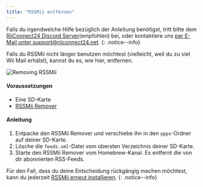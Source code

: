 ```yaml
---
title: "RSSMii entfernen"
---
```


Falls du irgendwelche Hilfe bezüglich der Anleitung benötigst, tritt bitte dem [RiiConnect24 Discord Server](https://discord.gg/b4Y7jfD)(empfohlen) bei, oder kontaktiere uns [per E-Mail unter support@riiconnect24.net](mailto:support@riiconnect24.net).
{: .notice--info}

Falls du RSSMii nicht länger benutzen möchtest (vielleicht, weil du zu viel Wii Mail erhälst), kannst du es, wie hier, entfernen.

![Removing RSSMii](/images/rssmii-remove.png)

#### Voraussetzungen

* Eine SD-Karte
* [RSSMii Remover](https://github.com/RiiConnect24/rssmii/releases)

#### Anleitung

1. Entpacke den RSSMii Remover und verschiebe ihn in den `apps`-Ordner auf deiner SD-Karte.
2. Lösche die `feeds.xml`-Datei vom obersten Verzeichnis deiner SD-Karte.
3. Starte den RSSMii Remover vom Homebrew-Kanal. Es entfernt die von dir abonnierten RSS-Feeds.

Für den Fall, dass du deine Entscheidung rückgängig machen möchtest, kann du jederzeit [RSSMii erneut installieren](rssmii).
{: .notice--info}
